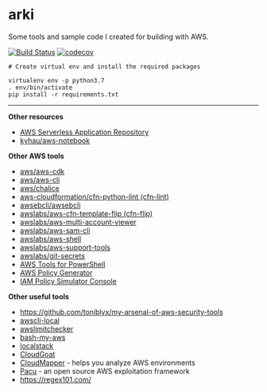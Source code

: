 # arki

Some tools and sample code I created for building with AWS.

[![Build Status](https://travis-ci.org/kyhau/arki.svg?branch=master)](https://travis-ci.org/kyhau/arki)
[![codecov](https://codecov.io/gh/kyhau/arki/branch/master/graph/badge.svg)](https://codecov.io/gh/kyhau/arki)

```
# Create virtual env and install the required packages

virtualenv env -p python3.7
. env/bin/activate
pip install -r requirements.txt
```

---
**Other resources**
- [AWS Serverless Application Repository](https://aws.amazon.com/serverless/serverlessrepo/)
- [kyhau/aws-notebook](https://github.com/kyhau/aws-notebook)

**Other AWS tools**
- [aws/aws-cdk](https://github.com/aws/aws-cdk)
- [aws/aws-cli](https://github.com/aws/aws-cli)
- [aws/chalice](https://github.com/aws/chalice)
- [aws-cloudformation/cfn-python-lint (cfn-lint)](https://github.com/aws-cloudformation/cfn-python-lint)
- [awsebcli/awsebcli](https://github.com/awsebcli/awsebcli)
- [awslabs/aws-cfn-template-flip (cfn-flip)](https://github.com/awslabs/aws-cfn-template-flip)
- [awslabs/aws-multi-account-viewer](https://github.com/awslabs/aws-multi-account-viewer)
- [awslabs/aws-sam-cli](https://github.com/awslabs/aws-sam-cli)
- [awslabs/aws-shell](https://github.com/awslabs/aws-shell)
- [awslabs/aws-support-tools](https://github.com/awslabs/aws-support-tools) 
- [awslabs/git-secrets](https://github.com/awslabs/git-secrets)
- [AWS Tools for PowerShell](https://aws.amazon.com/powershell/)
- [AWS Policy Generator](https://awspolicygen.s3.amazonaws.com/policygen.html)
- [IAM Policy Simulator Console](https://policysim.aws.amazon.com/)

**Other useful tools**
- https://github.com/toniblyx/my-arsenal-of-aws-security-tools
- [awscli-local](https://github.com/localstack/awscli-local)
- [awslimitchecker](https://github.com/jantman/awslimitchecker)
- [bash-my-aws](https://github.com/bash-my-universe/bash-my-aws.git)
- [localstack](https://github.com/localstack/localstack)
- [CloudGoat](https://github.com/RhinoSecurityLabs/cloudgoat)
- [CloudMapper](https://github.com/duo-labs/cloudmapper) - helps you analyze AWS environments 
- [Pacu](https://github.com/RhinoSecurityLabs/pacu) - an open source AWS exploitation framework
- https://regex101.com/
